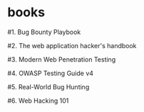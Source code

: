 # books

#1. Bug Bounty Playbook

#2. The web application hacker's handbook

#3. Modern Web Penetration Testing

#4. OWASP Testing Guide v4

#5. Real-World Bug Hunting

#6. Web Hacking 101

